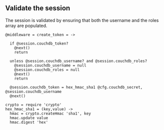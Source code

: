 Validate the session
--------------------

The session is validated by ensuring that both the username and the roles array are populated.

    @middleware = create_token = ->

      if @session.couchdb_token?
        @next()
        return

      unless @session.couchdb_username? and @session.couchdb_roles?
        @session.couchdb_username = null
        @session.couchdb_roles = null
        @next()
        return

      @session.couchdb_token = hex_hmac_sha1 @cfg.couchdb_secret, @session.couchdb_username
      @next()

    crypto = require 'crypto'
    hex_hmac_sha1 = (key,value) ->
      hmac = crypto.createHmac 'sha1', key
      hmac.update value
      hmac.digest 'hex'
